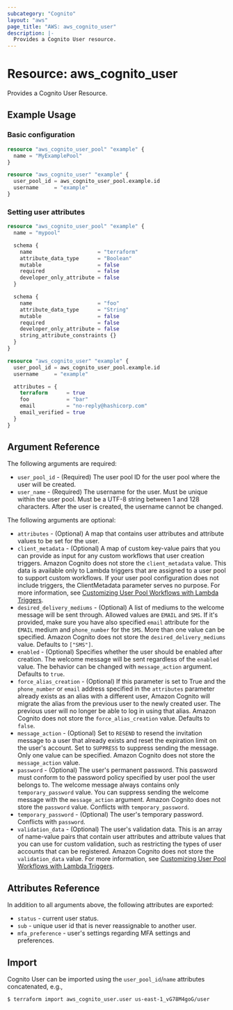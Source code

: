 ```yaml
---
subcategory: "Cognito"
layout: "aws"
page_title: "AWS: aws_cognito_user"
description: |-
  Provides a Cognito User resource.
---
```


# Resource: aws_cognito_user

Provides a Cognito User Resource.

## Example Usage

### Basic configuration

```terraform
resource "aws_cognito_user_pool" "example" {
  name = "MyExamplePool"
}

resource "aws_cognito_user" "example" {
  user_pool_id = aws_cognito_user_pool.example.id
  username     = "example"
}
```

### Setting user attributes

```terraform
resource "aws_cognito_user_pool" "example" {
  name = "mypool"

  schema {
    name                     = "terraform"
    attribute_data_type      = "Boolean"
    mutable                  = false
    required                 = false
    developer_only_attribute = false
  }

  schema {
    name                     = "foo"
    attribute_data_type      = "String"
    mutable                  = false
    required                 = false
    developer_only_attribute = false
    string_attribute_constraints {}
  }
}

resource "aws_cognito_user" "example" {
  user_pool_id = aws_cognito_user_pool.example.id
  username     = "example"

  attributes = {
    terraform      = true
    foo            = "bar"
    email          = "no-reply@hashicorp.com"
    email_verified = true
  }
}
```

## Argument Reference

The following arguments are required:

* `user_pool_id` - (Required) The user pool ID for the user pool where the user will be created.
* `user_name` - (Required) The username for the user. Must be unique within the user pool. Must be a UTF-8 string between 1 and 128 characters. After the user is created, the username cannot be changed.

The following arguments are optional:

* `attributes` - (Optional) A map that contains user attributes and attribute values to be set for the user.
* `client_metadata` - (Optional) A map of custom key-value pairs that you can provide as input for any custom workflows that user creation triggers. Amazon Cognito does not store the `client_metadata` value. This data is available only to Lambda triggers that are assigned to a user pool to support custom workflows. If your user pool configuration does not include triggers, the ClientMetadata parameter serves no purpose. For more information, see [Customizing User Pool Workflows with Lambda Triggers](https://docs.aws.amazon.com/cognito/latest/developerguide/cognito-user-identity-pools-working-with-aws-lambda-triggers.html).
* `desired_delivery_mediums` - (Optional) A list of mediums to the welcome message will be sent through. Allowed values are `EMAIL` and `SMS`. If it's provided, make sure you have also specified `email` attribute for the `EMAIL` medium and `phone_number` for the `SMS`. More than one value can be specified. Amazon Cognito does not store the `desired_delivery_mediums` value. Defaults to `["SMS"]`.
* `enabled` - (Optional) Specifies whether the user should be enabled after creation. The welcome message will be sent regardless of the `enabled` value. The behavior can be changed with `message_action` argument. Defaults to `true`.
* `force_alias_creation` - (Optional) If this parameter is set to True and the `phone_number` or `email` address specified in the `attributes` parameter already exists as an alias with a different user, Amazon Cognito will migrate the alias from the previous user to the newly created user. The previous user will no longer be able to log in using that alias. Amazon Cognito does not store the `force_alias_creation` value. Defaults to `false`.
* `message_action` - (Optional) Set to `RESEND` to resend the invitation message to a user that already exists and reset the expiration limit on the user's account. Set to `SUPPRESS` to suppress sending the message. Only one value can be specified. Amazon Cognito does not store the `message_action` value.
* `password` - (Optional) The user's permanent password. This password must conform to the password policy specified by user pool the user belongs to. The welcome message always contains only `temporary_password` value. You can suppress sending the welcome message with the `message_action` argument. Amazon Cognito does not store the `password` value. Conflicts with `temporary_password`.
* `temporary_password` - (Optional) The user's temporary password. Conflicts with `password`.
* `validation_data` - (Optional) The user's validation data. This is an array of name-value pairs that contain user attributes and attribute values that you can use for custom validation, such as restricting the types of user accounts that can be registered. Amazon Cognito does not store the `validation_data` value. For more information, see [Customizing User Pool Workflows with Lambda Triggers](https://docs.aws.amazon.com/cognito/latest/developerguide/cognito-user-identity-pools-working-with-aws-lambda-triggers.html).

## Attributes Reference

In addition to all arguments above, the following attributes are exported:

* `status` - current user status.
* `sub` - unique user id that is never reassignable to another user.
* `mfa_preference` - user's settings regarding MFA settings and preferences.

## Import

Cognito User can be imported using the `user_pool_id`/`name` attributes concatenated, e.g.,

```
$ terraform import aws_cognito_user.user us-east-1_vG78M4goG/user
```
